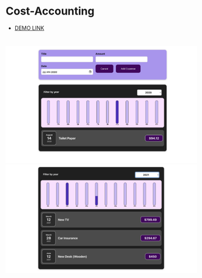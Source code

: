 # Cost-Accounting

- [DEMO LINK](http://batstolya.github.io/Cost-Accounting)
# 
![Иллюстрация к проекту](https://github.com/batstolya/Cost-accounting/blob/main/shot.png)
![Иллюстрация к проекту](https://github.com/batstolya/Cost-accounting/blob/main/shot2.png)
